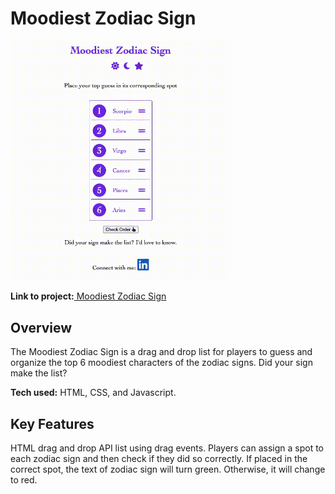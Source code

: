 # Moodiest Zodiac Sign

<p><img src= "./gifs/Moodiest Zodiac Sign.gif" alt="moodiest zodiac sign image" title="Moodiest Zodiac Sign" width="70%" height="70%"></p>

<p><b>Link to project:</b><a href="https://ramosy1.github.io/moodiest_zodiac_sign/"> Moodiest Zodiac Sign</a></p>

## Overview

<p>The Moodiest Zodiac Sign is a drag and drop list for players to guess and organize the top 6 moodiest characters of the zodiac signs. Did your sign make the list?</p>

<p><b>Tech used:</b> HTML, CSS, and Javascript.</p> 

## Key Features

<p>HTML drag and drop API list using drag events. Players can assign a spot to each zodiac sign and then check if they did so correctly. If placed in the correct spot, the text of zodiac sign will turn green. Otherwise, it will change to red.</p>